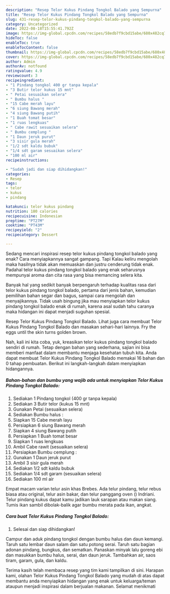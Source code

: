 ```yaml
---
description: "Resep Telor Kukus Pindang Tongkol Balado yang Sempurna"
title: "Resep Telor Kukus Pindang Tongkol Balado yang Sempurna"
slug: 431-resep-telor-kukus-pindang-tongkol-balado-yang-sempurna
category: Uncategorized
date: 2022-08-18T15:55:41.792Z
image: https://img-global.cpcdn.com/recipes/58edb7f9cbd15abe/680x482cq70/telor-kukus-pindang-tongkol-balado-foto-resep-utama.jpg
hideToc: false
enableToc: true
enableTocContent: false
thumbnail: https://img-global.cpcdn.com/recipes/58edb7f9cbd15abe/680x482cq70/telor-kukus-pindang-tongkol-balado-foto-resep-utama.jpg
cover: https://img-global.cpcdn.com/recipes/58edb7f9cbd15abe/680x482cq70/telor-kukus-pindang-tongkol-balado-foto-resep-utama.jpg
author: Admin
authorAv: notfound
ratingvalue: 4.9
reviewcount: 3
recipeingredient:
- "1 Pindang tongkol 400 gr tanpa kepala"
- "3 Butir telor kukus 15 mnt"
- " Petai sesuaikan selera"
- " Bumbu halus "
- "15 Cabe merah layu"
- "6 siung Bawang merah"
- "4 siung Bawang putih"
- "1 Buah tomat besar"
- "1 ruas lengkuas"
- " Cabe rawit sesuaikan selera"
- " Bumbu cemplung "
- "1 Daun jeruk purut"
- "3 sisir gula merah"
- "1/2 sdt kaldu bubuk"
- "1/4 sdt garam sesuaikan selera"
- "100 ml air"
recipeinstructions:

- "Sudah jadi dan siap dihidangkan!"
categories:
- Resep
tags:
- telor
- kukus
- pindang

katakunci: telor kukus pindang 
nutrition: 180 calories
recipecuisine: Indonesian
preptime: "PT27M"
cooktime: "PT43M"
recipeyield: "2"
recipecategory: Dessert

---
```



Sedang mencari inspirasi resep telor kukus pindang tongkol balado yang enak? Cara menyiapkannya sangat gampang. Tapi Kalau keliru mengolah maka hasilnya tidak akan memuaskan dan justru cenderung tidak enak. Padahal telor kukus pindang tongkol balado yang enak seharusnya mempunyai aroma dan cita rasa yang bisa memancing selera kita.


Banyak hal yang sedikit banyak berpengaruh terhadap kualitas rasa dari telor kukus pindang tongkol balado, pertama dari jenis bahan, kemudian pemilihan bahan segar dan bagus, sampai cara mengolah dan menyajikannya. Tidak usah bingung jika mau menyiapkan telor kukus pindang tongkol balado enak di rumah, karena asal sudah tahu caranya maka hidangan ini dapat menjadi suguhan spesial.

Resep Telor Kukus Pindang Tongkol Balado. Lihat juga cara membuat Telor Kukus Pindang Tongkol Balado dan masakan sehari-hari lainnya. Fry the eggs until the skin turns golden brown.


Nah, kali ini kita coba, yuk, kreasikan telor kukus pindang tongkol balado sendiri di rumah. Tetap dengan bahan yang sederhana, sajian ini bisa memberi manfaat dalam membantu menjaga kesehatan tubuh kita. Anda dapat membuat Telor Kukus Pindang Tongkol Balado memakai 16 bahan dan 0 tahap pembuatan. Berikut ini langkah-langkah dalam menyiapkan hidangannya.

<!--inarticleads1-->

##### Bahan-bahan dan bumbu yang wajib ada untuk menyiapkan Telor Kukus Pindang Tongkol Balado:

1. Sediakan 1 Pindang tongkol (400 gr tanpa kepala)
1. Sediakan 3 Butir telor (kukus 15 mnt)
1. Gunakan  Petai (sesuaikan selera)
1. Sediakan  Bumbu halus :
1. Siapkan 15 Cabe merah layu
1. Persiapkan 6 siung Bawang merah
1. Siapkan 4 siung Bawang putih
1. Persiapkan 1 Buah tomat besar
1. Siapkan 1 ruas lengkuas
1. Ambil  Cabe rawit (sesuaikan selera)
1. Persiapkan  Bumbu cemplung :
1. Gunakan 1 Daun jeruk purut
1. Ambil 3 sisir gula merah
1. Sediakan 1/2 sdt kaldu bubuk
1. Sediakan 1/4 sdt garam (sesuaikan selera)
1. Sediakan 100 ml air


Empat macam varian telur asin khas Brebes. Ada telur pindang, telur rebus biasa atau original, telur asin bakar, dan telur panggang oven () Indriani. Telur pindang kukus dapat kamu jadikan lauk sarapan atau makan siang. Tumis ikan sambil dibolak-balik agar bumbu merata pada ikan, angkat. 

<!--inarticleads2-->

##### Cara buat Telor Kukus Pindang Tongkol Balado:


1. Selesai dan siap dihidangkan!

Campur dan aduk pindang tongkol dengan bumbu halus dan daun kemangi. Taruh satu lembar daun salam dan satu potong serai. Taruh satu bagian adonan pindang, bungkus, dan sematkan. Panaskan minyak lalu goreng ebi dan masukkan bumbu halus, serai, dan daun jeruk. Tambahkan air, saos tiram, garam, gula, dan kaldu. 

Terima kasih telah membaca resep yang tim kami tampilkan di sini. Harapan kami, olahan Telor Kukus Pindang Tongkol Balado yang mudah di atas dapat membantu anda menyiapkan hidangan yang enak untuk keluarga/teman ataupun menjadi inspirasi dalam berjualan makanan. Selamat menikmati
